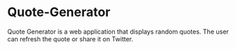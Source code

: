 # Quote-Generator
Quote Generator is a web application that displays random quotes. The user can refresh the quote or share it on Twitter.
